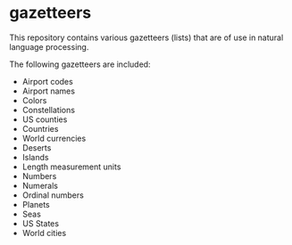 gazetteers
==========

This repository contains various gazetteers (lists) that are of use in natural language processing.

The following gazetteers are included:

- Airport codes
- Airport names
- Colors
- Constellations
- US counties
- Countries
- World currencies
- Deserts
- Islands
- Length measurement units
- Numbers
- Numerals
- Ordinal numbers
- Planets
- Seas
- US States
- World cities
